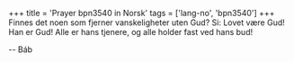 +++
title = 'Prayer bpn3540 in Norsk'
tags = ['lang-no', 'bpn3540']
+++
Finnes det noen som fjerner vanskeligheter uten Gud? Si: Lovet være Gud! Han er Gud! Alle er hans tjenere, og alle holder fast ved hans bud!

-- Báb
